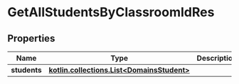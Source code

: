 
# GetAllStudentsByClassroomIdRes

## Properties
| Name | Type | Description | Notes |
| ------------ | ------------- | ------------- | ------------- |
| **students** | [**kotlin.collections.List&lt;DomainsStudent&gt;**](DomainsStudent.md) |  |  |



